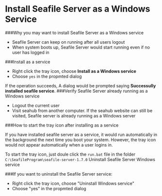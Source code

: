 # Install Seafile Server as a Windows Service

###Why you may want to install Seafile Server as a Windows service

- Seafile Server can keep on running after all users logout
- When system boots up, Seafile Server would start running even if no user has logged in

###Install as a service

- Right click the tray icon, choose __Install as a Windows service__
- Choose ``yes`` in the propmted dialog

If the operation succeeds, A dialog would be prompted saying __Successully installed seafile service__.
###Verify Seafile Server already running as a Windows service

- Logout the current user
- Visit seahub from another computer. If the seahub website can still be visited, Seafile server is already running as a Windows server

###How to start the tray icon after installing as a service

If you have installed seafile server as a service, it would run automatically in the background the next time you boot your system. However, the tray icon would not appear automatically when a user logins in.

To start the tray icon, just doule click the ``run.bat`` file in the folder ``C:\SeafileProgram\seafile-server-1.7.0``
Uninstall Seafile Server Windows service

###If you want to uninstall the Seafile Server service:

- Right click the tray icon, choose "Uninstall Windows service"
- Choose "yes" in the propmted dialog
